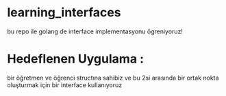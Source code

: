 # learning_interfaces
bu repo ile golang de interface implementasyonu ögreniyoruz!

<h1>Hedeflenen Uygulama :</h1>
<p>bir öğretmen ve öğrenci structına sahibiz ve bu 2si arasında bir ortak nokta oluşturmak için bir interface kullanıyoruz</p>
<ul>

</ul>
